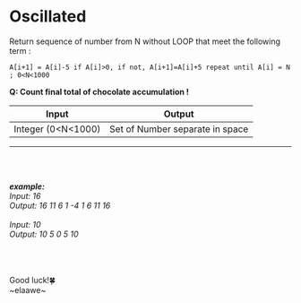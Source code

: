 # Oscillated  

Return sequence of number from N without LOOP that meet the following term :
<br>
```
A[i+1] = A[i]-5 if A[i]>0, if not, A[i+1]=A[i]+5 repeat until A[i] = N ; 0<N<1000
```
 

**Q: Count final total of chocolate accumulation !**

Input | Output 
--- | ---
Integer (0<N<1000) | Set of Number separate in space  


---
<br>
<br>

**_example:_**
<br>
*Input: 16*\
*Output: 16 11 6 1 -4 1 6 11 16*
<br>
<br>
*Input: 10*\
*Output: 10 5 0 5 10*

<br>
<br>
<br>
Good luck!🍀
<br>
~elaawe~